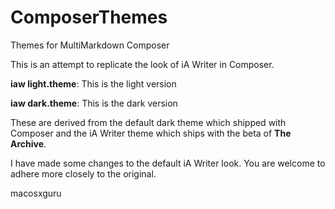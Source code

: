 # ComposerThemes

Themes for MultiMarkdown Composer

This is an attempt to replicate the look of iA Writer in Composer. 

**iaw light.theme**: This is the light version

**iaw dark.theme**: This is the dark version

These are derived from the default dark theme which shipped with Composer and the iA Writer theme which ships with the beta of **The Archive**.

I have made some changes to the default iA Writer look. You are welcome to adhere more closely to the original.

macosxguru
